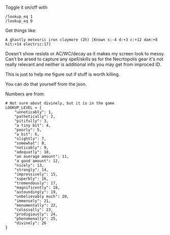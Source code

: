 Toggle it on/off with 
```
/lookup_eq 1
/lookup_eq 0
```

Get things like:

```
A ghastly meteoric iron claymore (2h) [Known s:-4 d:+3 c:+12 dam:+8 hit:+14 electric:17]
```
Doesn't show resists or AC/WC/decay as it makes my screen look to messy. Can't be arsed to capture any spell/skills as for the Necrtopolis gear it's not really relevant and neither is additional info you may get from improced ID.

This is just to help me figure out if stuff is worth killing.

You can do that yourself from the json.

Numbers are from:

```
# Not sure about divinely, but it is in the game
LOOKUP_LEVEL = {             
    "unnoticably": 1,        
    "pathetically": 2,       
    "pitifully": 3,          
    "a tiny bit": 4,         
    "poorly": 5,             
    "a bit": 6,              
    "slightly": 7,           
    "somewhat": 8,           
    "noticably": 9,          
    "adequatly": 10,         
    "an average amount": 11, 
    "a good amount": 12,     
    "nicely": 13,            
    "strongly": 14,          
    "impressively": 15,      
    "superbly": 16,          
    "tremendously": 17,      
    "magnificently": 18,     
    "astoundingly": 19,      
    "unbelievably much": 20, 
    "immensely": 21,         
    "monumentally": 22,      
    "colossally": 23,        
    "prodigiously": 24,      
    "phenomenally": 25,      
    "divinely": 26           
}                            
```
